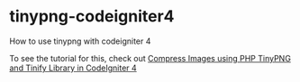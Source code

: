 # tinypng-codeigniter4
How to use tinypng with codeigniter 4

To see the tutorial for this, check out [Compress Images using PHP TinyPNG and Tinify Library in CodeIgniter 4](https://www.digitaltq.com/compress-images-php-tinypng-tinify-codeigniter-4)
